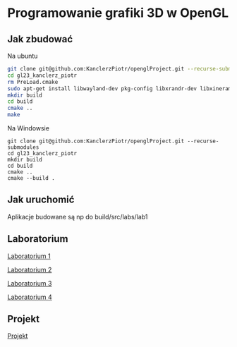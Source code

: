# Programowanie grafiki 3D w OpenGL

## Jak zbudować

Na ubuntu
```sh
git clone git@github.com:KanclerzPiotr/openglProject.git --recurse-submodules
cd gl23_kanclerz_piotr
rm PreLoad.cmake
sudo apt-get install libwayland-dev pkg-config libxrandr-dev libxinerama-dev libxkbcommon-dev libxcursor-dev libxi-dev
mkdir build
cd build
cmake .. 
make
```

Na Windowsie
```
git clone git@github.com:KanclerzPiotr/openglProject.git --recurse-submodules
cd gl23_kanclerz_piotr
mkdir build
cd build
cmake ..
cmake --build .
```

## Jak uruchomić

Aplikacje budowane są np do build/src/labs/lab1

## Laboratorium 
[Laboratorium 1](./src/labs/lab1)

[Laboratorium 2](./src/labs/lab2)

[Laboratorium 3](./src/labs/lab3)

[Laboratorium 4](./src/labs/lab4)

## Projekt

[Projekt](./src/project/)

